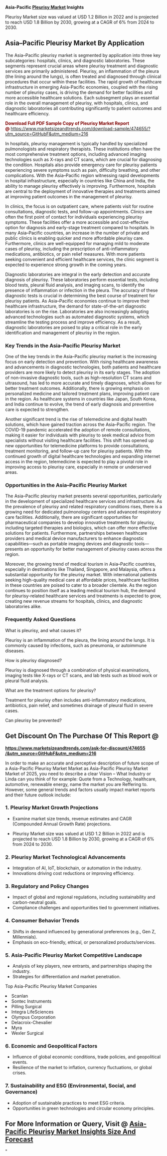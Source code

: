 <p><strong>Asia-Pacific&nbsp;<a href=""https://www.marketsizeandtrends.com/download-sample/474655/&amp;utm_source=GitHubF&amp;utm_medium=216"">Pleurisy Market</a> Insights</strong></p><p>Pleurisy Market size was valued at USD 1.2 Billion in 2022 and is projected to reach USD 1.8 Billion by 2030, growing at a CAGR of 6% from 2024 to 2030.</p><p><h2>Asia–Pacific Pleurisy Market By Application</h2><p>The Asia–Pacific pleurisy market is segmented by application into three key subcategories: hospitals, clinics, and diagnostic laboratories. These segments represent crucial areas where pleurisy treatment and diagnostic services are primarily administered. Pleurisy, an inflammation of the pleura (the lining around the lungs), is often treated and diagnosed through clinical procedures that occur within these facilities. The rapid growth of healthcare infrastructure in emerging Asia-Pacific economies, coupled with the rising number of pleurisy cases, is driving the demand for better facilities and more accessible healthcare solutions. Each subsegment plays an essential role in the overall management of pleurisy, with hospitals, clinics, and diagnostic laboratories all contributing significantly to patient outcomes and healthcare efficiency.<p><p><strong><span style="color: #800000;">Download Full PDF Sample Copy of Pleurisy Market Report @</span>&nbsp;</strong><a href="https://www.marketsizeandtrends.com/download-sample/474655/?utm_source=GitHubF&amp;utm_medium=216" target="_blank">https://www.marketsizeandtrends.com/download-sample/474655/?utm_source=GitHubF&amp;utm_medium=216</a></p></p><p>In hospitals, pleurisy management is typically handled by specialized pulmonologists and respiratory therapists. These institutions often have the most comprehensive treatment options, including advanced imaging technologies such as X-rays and CT scans, which are crucial for diagnosing the condition. Hospitals also provide emergency care for pleurisy patients experiencing severe symptoms such as pain, difficulty breathing, and other complications. With the Asia–Pacific region witnessing rapid developments in hospital infrastructure, especially in countries like China and India, the ability to manage pleurisy effectively is improving. Furthermore, hospitals are central to the deployment of innovative therapies and treatments aimed at improving patient outcomes in the management of pleurisy.<p>In clinics, the focus is on outpatient care, where patients visit for routine consultations, diagnostic tests, and follow-up appointments. Clinics are often the first point of contact for individuals experiencing pleurisy symptoms. These facilities offer a more accessible and cost-effective option for diagnosis and early-stage treatment compared to hospitals. In many Asia–Pacific countries, an increase in the number of private and public clinics is enabling quicker and more affordable pleurisy care. Furthermore, clinics are well-equipped for managing mild to moderate cases of pleurisy, including the prescription of anti-inflammatory medications, antibiotics, or pain relief measures. With more patients seeking convenient and efficient healthcare services, the clinic segment is expected to experience strong growth in the coming years.<p>Diagnostic laboratories are integral in the early detection and accurate diagnosis of pleurisy. These laboratories perform essential tests, including blood tests, pleural fluid analysis, and imaging scans, to identify the presence of inflammation or infection in the pleura. The accuracy of these diagnostic tests is crucial in determining the best course of treatment for pleurisy patients. As Asia–Pacific economies continue to improve their healthcare infrastructure, the demand for state-of-the-art diagnostic laboratories is on the rise. Laboratories are also increasingly adopting advanced technologies such as automated diagnostic systems, which streamline the testing process and improve efficiency. As a result, diagnostic laboratories are poised to play a critical role in the early identification and management of pleurisy in the region.<h3>Key Trends in the Asia–Pacific Pleurisy Market</h3><p>One of the key trends in the Asia–Pacific pleurisy market is the increasing focus on early detection and prevention. With rising healthcare awareness and advancements in diagnostic technologies, both patients and healthcare providers are more likely to detect pleurisy in its early stages. The adoption of non-invasive diagnostic tools, such as high-resolution CT scans and ultrasound, has led to more accurate and timely diagnoses, which allows for better treatment outcomes. Additionally, there is growing emphasis on personalized medicine and tailored treatment plans, improving patient care in the region. As healthcare systems in countries like Japan, South Korea, and India continue to evolve, the trend of early diagnosis and preventive care is expected to strengthen.<p>Another significant trend is the rise of telemedicine and digital health solutions, which have gained traction across the Asia–Pacific region. The COVID-19 pandemic accelerated the adoption of remote consultations, making it easier for individuals with pleurisy to seek medical advice from specialists without visiting healthcare facilities. This shift has opened up new opportunities for telemedicine platforms to provide consultations, treatment monitoring, and follow-up care for pleurisy patients. With the continued growth of digital healthcare technologies and expanding internet access in the region, telemedicine is expected to play a pivotal role in improving access to pleurisy care, especially in remote or underserved areas.<h3>Opportunities in the Asia–Pacific Pleurisy Market</h3><p>The Asia–Pacific pleurisy market presents several opportunities, particularly in the development of specialized healthcare services and infrastructure. As the prevalence of pleurisy and related respiratory conditions rises, there is a growing need for dedicated pulmonology centers and advanced respiratory care facilities. Additionally, there are significant opportunities for pharmaceutical companies to develop innovative treatments for pleurisy, including targeted therapies and biologics, which can offer more effective solutions for patients. Furthermore, partnerships between healthcare providers and medical device manufacturers to enhance diagnostic capabilities—such as portable imaging devices and diagnostic tools—presents an opportunity for better management of pleurisy cases across the region.<p>Moreover, the growing trend of medical tourism in Asia–Pacific countries, especially in destinations like Thailand, Singapore, and Malaysia, offers a substantial opportunity for the pleurisy market. With international patients seeking high-quality medical care at affordable prices, healthcare facilities in these countries are poised to cater to a broader clientele. As the region continues to position itself as a leading medical tourism hub, the demand for pleurisy-related healthcare services and treatments is expected to grow, creating new revenue streams for hospitals, clinics, and diagnostic laboratories alike.<h3>Frequently Asked Questions</h3><p>What is pleurisy, and what causes it?</p><p>Pleurisy is an inflammation of the pleura, the lining around the lungs. It is commonly caused by infections, such as pneumonia, or autoimmune diseases.</p><p>How is pleurisy diagnosed?</p><p>Pleurisy is diagnosed through a combination of physical examinations, imaging tests like X-rays or CT scans, and lab tests such as blood work or pleural fluid analysis.</p><p>What are the treatment options for pleurisy?</p><p>Treatment for pleurisy often includes anti-inflammatory medications, antibiotics, pain relief, and sometimes drainage of pleural fluid in severe cases.</p><p>Can pleurisy be prevented?</p><p</p><h2><strong>Get Discount On The Purchase Of This Report @&nbsp;</strong></h2><p><strong><a href=""https://www.marketsizeandtrends.com/ask-for-discount/474655/&amp;utm_source=GitHubF&amp;utm_medium=216"" target=""_blank"">https://www.marketsizeandtrends.com/ask-for-discount/474655<br />/&amp;utm_source=GitHubF&amp;utm_medium=216</a></strong></p><p>In order to make an accurate and perceptive description of future scope of a Asia-Pacific&nbsp;Pleurisy Market Market as Asia-Pacific&nbsp;Pleurisy Market Market of 2025, you need to describe a clear Vision &ndash; What Industry or Linda can you think of for example: Quote from a Technology, healthcare, automotive, renewable energy, name the market you are Reffering to. However, some general trends and factors usually impact market reports and their future outlook include:</p><h3>1.&nbsp;<strong>Pleurisy Market Growth Projections</strong></h3><ul><li>Examine market size trends, revenue estimates and CAGR (Compounded Annual Growth Rate) projections.</li><li><p>Pleurisy Market size was valued at USD 1.2 Billion in 2022 and is projected to reach USD 1.8 Billion by 2030, growing at a CAGR of 6% from 2024 to 2030.</p></li></ul><h3>2.&nbsp;<strong>Pleurisy Market Technological Advancements</strong></h3><ul><li>Integration of AI, IoT, blockchain, or automation in the industry.</li><li>Innovations driving cost reductions or improving efficiency.</li></ul><h3>3.&nbsp;<strong>Regulatory and Policy Changes</strong></h3><ul><li>Impact of global and regional regulations, including sustainability and carbon-neutral goals.</li><li>Compliance challenges and opportunities tied to government initiatives.</li></ul><h3>4.&nbsp;<strong>Consumer Behavior Trends</strong></h3><ul><li>Shifts in demand influenced by generational preferences (e.g., Gen Z, Millennials).</li><li>Emphasis on eco-friendly, ethical, or personalized products/services.</li></ul><h3>5.&nbsp;<strong>Asia-Pacific Pleurisy Market Competitive Landscape</strong></h3><ul><li>Analysis of key players, new entrants, and partnerships shaping the industry.</li><li>Strategies for differentiation and market penetration.</li></ul><p data-pm-slice=""1 1 []"">Top Asia-Pacific Pleurisy Market Companies</p><div data-test-id=""""><p><li>Scanlan</li><li> Sontec Instruments</li><li> Pilling Surgical</li><li> Integra LifeSciences</li><li> Olympus Corporation</li><li> Delacroix-Chevalier</li><li> Myra</li><li> Wexler Surgical</li></p></div><h3>6.&nbsp;<strong>Economic and Geopolitical Factors</strong></h3><ul><li>Influence of global economic conditions, trade policies, and geopolitical events.</li><li>Resilience of the market to inflation, currency fluctuations, or global crises.</li></ul><h3>7.&nbsp;<strong>Sustainability and ESG (Environmental, Social, and Governance)</strong></h3><ul><li>Adoption of sustainable practices to meet ESG criteria.</li><li>Opportunities in green technologies and circular economy principles.</li></ul><h2><strong>For More Information or Query, Visit @&nbsp;</strong><a href=""https://www.verifiedmarketreports.com/product/pleurisy-market-size-and-forecast/"" target=""_blank"">Asia-Pacific Pleurisy Market Insights Size And Forecast</a></h2>"
